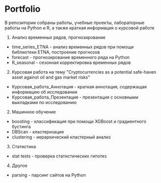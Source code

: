 # Portfolio
В репозитории собраны работы, учебные проекты, лабораторные работы на Python и R, а также краткая информация о курсовой работе

1. Анализ временных рядов, прогнозирование
- time_series_ETNA - анализ временных рядов при помощи библиотеки ETNA, построение прогнозов
- forecast - прогнозирование временного ряда на Python
- R_seasonal - сезонная корректировка временных рядов

2. Курсовая работа на тему "Cryptocurrencies as a potential safe-haven asset
against oil and gas market risks"
- Курсовая_работа_Аннотация - краткая аннотация, содержащая информацию об исследовании
- Курсовая_работа_Презентация - презентация с основными выкладками по исследованию

2. Машинное обучение
- boosting - классификация при помощи XGBoost и градиентного бустинга
- DBScan - кластеризация 
- clustering - иерархический кластерный анализ

3. Статистика
- stat tests - проверка статистических гипотез

4. Другое
- parsing - парсинг сайтов на Python
